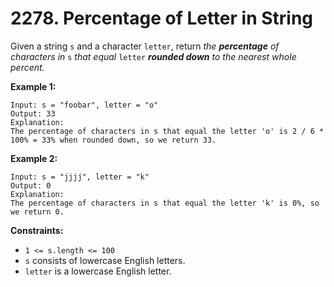 # 2278. Percentage of Letter in String

Given a string `s` and a character `letter`, return *the **percentage** of characters in* `s` *that equal* `letter` ***rounded down** to the nearest whole percent.*

**Example 1:**

```()
Input: s = "foobar", letter = "o"
Output: 33
Explanation:
The percentage of characters in s that equal the letter 'o' is 2 / 6 * 100% = 33% when rounded down, so we return 33.
```

**Example 2:**

```()
Input: s = "jjjj", letter = "k"
Output: 0
Explanation:
The percentage of characters in s that equal the letter 'k' is 0%, so we return 0.
```

**Constraints:**

- `1 <= s.length <= 100`
- `s` consists of lowercase English letters.
- `letter` is a lowercase English letter.
